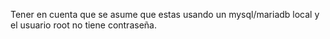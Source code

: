 Tener en cuenta que se asume que estas usando un mysql/mariadb local y el usuario root no tiene contraseña.
